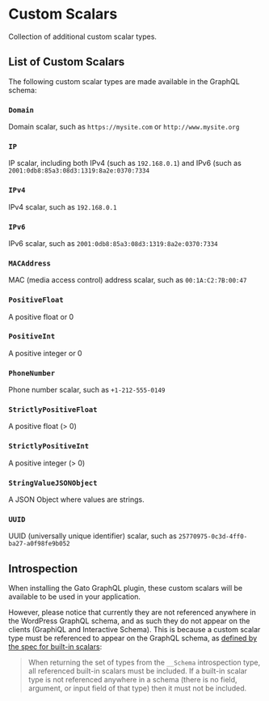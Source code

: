 # Custom Scalars

Collection of additional custom scalar types.

## List of Custom Scalars

The following custom scalar types are made available in the GraphQL schema:

### `Domain`

Domain scalar, such as `https://mysite.com` or `http://www.mysite.org`

### `IP`

IP scalar, including both IPv4 (such as `192.168.0.1`) and IPv6 (such as `2001:0db8:85a3:08d3:1319:8a2e:0370:7334`

### `IPv4`

IPv4 scalar, such as `192.168.0.1`

### `IPv6`

IPv6 scalar, such as `2001:0db8:85a3:08d3:1319:8a2e:0370:7334`

### `MACAddress`

MAC (media access control) address scalar, such as `00:1A:C2:7B:00:47`

### `PositiveFloat`

A positive float or 0

### `PositiveInt`

A positive integer or 0

### `PhoneNumber`

Phone number scalar, such as `+1-212-555-0149`

### `StrictlyPositiveFloat`

A positive float (> 0)

### `StrictlyPositiveInt`

A positive integer (> 0)

### `StringValueJSONObject`

A JSON Object where values are strings.

### `UUID`

UUID (universally unique identifier) scalar, such as `25770975-0c3d-4ff0-ba27-a0f98fe9b052`

## Introspection

When installing the Gato GraphQL plugin, these custom scalars will be available to be used in your application.

However, please notice that currently they are not referenced anywhere in the WordPress GraphQL schema, and as such they do not appear on the clients (GraphiQL and Interactive Schema). This is because a custom scalar type must be referenced to appear on the GraphQL schema, as [defined by the spec for built-in scalars](https://spec.graphql.org/October2021/#sec-Scalars.Built-in-Scalars):

> When returning the set of types from the `__Schema` introspection type, all referenced built-in scalars must be included. If a built-in scalar type is not referenced anywhere in a schema (there is no field, argument, or input field of that type) then it must not be included.
